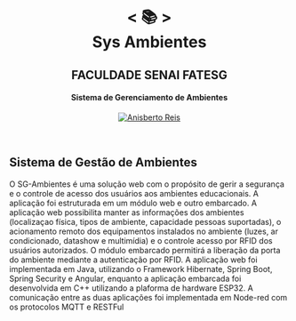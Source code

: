 <h1 align="center">
    < 📚 > <br>
Sys Ambientes
</h1>
    <h2 align="center">
    FACULDADE SENAI FATESG
    </h2>
<h4 align="center">
Sistema de Gerenciamento de Ambientes
</h4>

<p align="center">
  <a href="https://github.com/anisberto">
    <img alt="Anisberto Reis" src="https://img.shields.io/badge/Anisberto Reis-Dev-blue">
  </a>
</p>
<br>

## Sistema de Gestão de Ambientes
O SG-Ambientes é uma solução web com o propósito de gerir a segurança e o controle de acesso dos usuários aos ambientes educacionais. A aplicação foi estruturada em um módulo web e outro embarcado. A aplicação web possibilita manter as informações dos ambientes (localizaçao física, tipos de ambiente, capacidade pessoas suportadas), o acionamento remoto dos equipamentos instalados no ambiente (luzes, ar condicionado, datashow e multimídia) e o controle acesso por RFID dos usuários autorizados. O módulo embarcado permitirá a liberação da porta do ambiente mediante a autenticação por RFID. A aplicação web foi implementada em Java, utilizando o Framework Hibernate, Spring Boot, Spring Security e Angular, enquanto a aplicação embarcada foi desenvolvida em C++ utilizando a plaforma de hardware ESP32. A comunicação entre as duas aplicações foi implementada em Node-red com os protocolos MQTT e RESTFul
